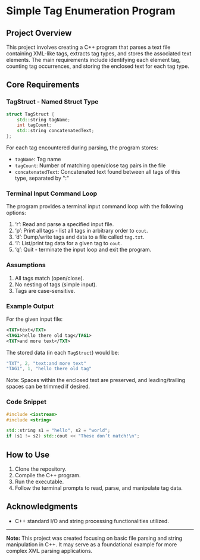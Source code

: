 # Simple Tag Enumeration Program

## Project Overview

This project involves creating a C++ program that parses a text file containing XML-like tags, extracts tag types, and stores the associated text elements. The main requirements include identifying each element tag, counting tag occurrences, and storing the enclosed text for each tag type.

## Core Requirements

### TagStruct - Named Struct Type

```cpp
struct TagStruct {
    std::string tagName;
    int tagCount;
    std::string concatenatedText;
};
```

For each tag encountered during parsing, the program stores:
- `tagName`: Tag name
- `tagCount`: Number of matching open/close tag pairs in the file
- `concatenatedText`: Concatenated text found between all tags of this type, separated by ":"

### Terminal Input Command Loop

The program provides a terminal input command loop with the following options:

1. ‘r’: Read and parse a specified input file.
2. ‘p’: Print all tags - list all tags in arbitrary order to `cout`.
3. ‘d’: Dump/write tags and data to a file called `tag.txt`.
4. ‘l’: List/print tag data for a given tag to `cout`.
5. ‘q’: Quit - terminate the input loop and exit the program.

### Assumptions

1. All tags match (open/close).
2. No nesting of tags (simple input).
3. Tags are case-sensitive.

### Example Output

For the given input file:

```xml
<TXT>text</TXT>
<TAG1>hello there old tag</TAG1>
<TXT>and more text</TXT>
```

The stored data (in each `TagStruct`) would be:

```cpp
"TXT", 2, "text:and more text"
"TAG1", 1, "hello there old tag"
```

Note: Spaces within the enclosed text are preserved, and leading/trailing spaces can be trimmed if desired.

### Code Snippet

```cpp
#include <iostream>
#include <string>

std::string s1 = "hello", s2 = "world";
if (s1 != s2) std::cout << "These don’t match!\n";
```

## How to Use

1. Clone the repository.
2. Compile the C++ program.
3. Run the executable.
4. Follow the terminal prompts to read, parse, and manipulate tag data.

## Acknowledgments

- C++ standard I/O and string processing functionalities utilized.

---

**Note:** This project was created focusing on basic file parsing and string manipulation in C++. It may serve as a foundational example for more complex XML parsing applications.
